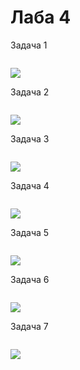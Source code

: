 # Лаба 4

Задача 1
```py
```
![](./img/.png)

Задача 2
```py
```
![](./img/.png)

Задача 3
```py
```
![](./img/.png)

Задача 4
```py
```
![](./img/.png)

Задача 5
```py
```
![](./img/.png)

Задача 6
```py
```
![](./img/.png)

Задача 7
```py
```
![](./img/.png)